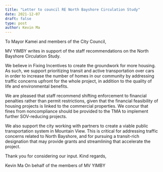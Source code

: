 ```yaml
---
title: "Letter to council RE North Bayshore Circulation Study"
date: 2021-12-07
draft: false
type: post
author: Kevin Ma
---
```


To Mayor Kamei and members of the City Council,

MV YIMBY writes in support of the staff recommendations on the North Bayshore Circulation Study.

We believe in Fixing Incentives to create the groundwork for more housing. As such, we support prioritizing transit and active transportation over cars in order to increase the number of homes in our community by addressing traffic concerns upfront for the whole project, in addition to the quality of life and environmental benefits.

We are pleased that staff recommend shifting enforcement to financial penalties rather than permit restrictions, given that the financial feasibility of housing projects is linked to the commercial properties. We concur that fines from noncompliance should be provided to the TMA to implement further SOV-reducing projects.

We also support the city working with partners to create a viable public transportation system in Mountain View. This is critical for addressing traffic concerns related to North Bayshore, and for pursuing a transit-rich designation that may provide grants and streamlining that accelerate the project.

Thank you for considering our input. Kind regards,

Kevin Ma
On behalf of the members of MV YIMBY
